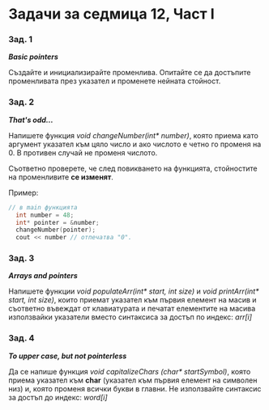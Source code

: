 ﻿# Задачи за седмица 12, Част I

### Зад. 1

**_Basic pointers_**

Създайте и инициализирайте променлива. Опитайте се да достъпите променливата през указател и променете нейната стойност. 

### Зад. 2

**_That's odd..._**

Напишете функция _void changeNumber(int* number)_, която приема като аргумент указател към цяло число и ако числото е четно го променя на 0. В противен случай не променя числото.

Съответно проверете, че след повикването на функцията, стойностите на променливите **се изменят**.

Пример:

```cpp
// в main функцията
  int number = 48;
  int* pointer = &number;
  changeNumber(pointer);
  cout << number // отпечатва "0".
```

### Зад. 3

**_Arrays and pointers_**

Напишете функции _void populateArr(int* start, int size)_ и  _void printArr(int* start, int size)_, които приемат указател към първия елемент на масив и съответно въвеждат от клавиатурата и печатат елементите на масива използвайки указатели вместо синтаксиса за достъп по индекс: _arr[i]_

### Зад. 4

**_To upper case, but not pointerless_**

Да се напише функция _void capitalizeChars (char* startSymbol)_, която приема указател към **char** (указател към първия елемент на символен низ) и, която променя всички букви в главни. Не използвайте синтаксис за достъп до индекс: _word[i]_




